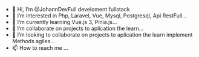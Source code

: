 - 👋 Hi, I’m @JohannDevFull develoment fullstack
- 👀 I’m interested in Php, Laravel, Vue, Mysql, Postgresql, Api RestFull...
- 🌱 I’m currently learning Vue.js 3,  Pinia.js...
- 💞️ I’m  collaborate on projects to aplication the learn...
- 💞️ I’m looking to collaborate on projects to aplication the learn implement Methods agiles...
- 📫 How to reach me ...

<!---
JohannDevFull/JohannDevFull is a ✨ special ✨ repository because its `README.md` (this file) appears on your GitHub profile.
You can click the Preview link to take a look at your changes.
--->
